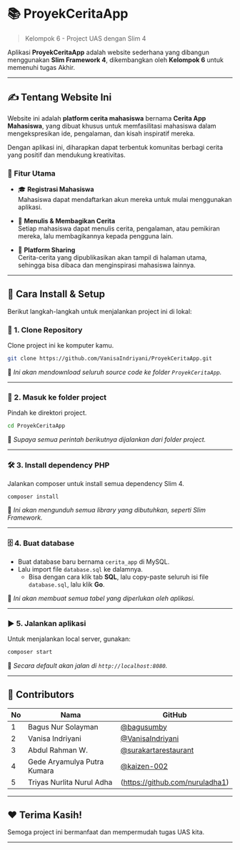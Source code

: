 # 📚 ProyekCeritaApp
> Kelompok 6 - Project UAS dengan Slim 4


Aplikasi **ProyekCeritaApp** adalah website sederhana yang dibangun menggunakan **Slim Framework 4**, dikembangkan oleh **Kelompok 6** untuk memenuhi tugas Akhir.

---

## ✍️ Tentang Website Ini

Website ini adalah **platform cerita mahasiswa** bernama **Cerita App Mahasiswa**, yang dibuat khusus untuk memfasilitasi mahasiswa dalam mengekspresikan ide, pengalaman, dan kisah inspiratif mereka.  

Dengan aplikasi ini, diharapkan dapat terbentuk komunitas berbagi cerita yang positif dan mendukung kreativitas.

### 🚀 Fitur Utama
- 🎓 **Registrasi Mahasiswa**  
  Mahasiswa dapat mendaftarkan akun mereka untuk mulai menggunakan aplikasi.
  
- 📝 **Menulis & Membagikan Cerita**  
  Setiap mahasiswa dapat menulis cerita, pengalaman, atau pemikiran mereka, lalu membagikannya kepada pengguna lain.
  
- 💬 **Platform Sharing**  
  Cerita-cerita yang dipublikasikan akan tampil di halaman utama, sehingga bisa dibaca dan menginspirasi mahasiswa lainnya.

---

## 🚀 Cara Install & Setup

Berikut langkah-langkah untuk menjalankan project ini di lokal:

### 🧩 1. Clone Repository
Clone project ini ke komputer kamu.
```bash
git clone https://github.com/VanisaIndriyani/ProyekCeritaApp.git
```
📌 *Ini akan mendownload seluruh source code ke folder `ProyekCeritaApp`.*

---

### 📂 2. Masuk ke folder project
Pindah ke direktori project.
```bash
cd ProyekCeritaApp
```
📌 *Supaya semua perintah berikutnya dijalankan dari folder project.*

---

### 🛠 3. Install dependency PHP
Jalankan composer untuk install semua dependency Slim 4.
```bash
composer install
```
📌 *Ini akan mengunduh semua library yang dibutuhkan, seperti Slim Framework.*

---

### 🗄 4. Buat database
- Buat database baru bernama `cerita_app` di MySQL.
- Lalu import file `database.sql` ke dalamnya.
  - Bisa dengan cara klik tab **SQL**, lalu copy-paste seluruh isi file `database.sql`, lalu klik **Go**.

📌 *Ini akan membuat semua tabel yang diperlukan oleh aplikasi.*

---

### ▶️ 5. Jalankan aplikasi
Untuk menjalankan local server, gunakan:
```bash
composer start
```
📌 *Secara default akan jalan di `http://localhost:8080`.*

---

## 👥 Contributors

| No | Nama | GitHub |
|----|------|--------|
| 1 | Bagus Nur Solayman | [@bagusumby](https://github.com/bagusumby) |
| 2 | Vanisa Indriyani | [@VanisaIndriyani](https://github.com/VanisaIndriyani) |
| 3 | Abdul Rahman W. | [@surakartarestaurant](https://github.com/surakartarestaurant) |
| 4 | Gede Aryamulya Putra Kumara | [@kaizen-002](https://github.com/kaizen-002) |
| 5 | Triyas Nurlita Nurul Adha | (https://github.com/nuruladha1)

---

## ❤️ Terima Kasih!
Semoga project ini bermanfaat dan mempermudah tugas UAS kita.

---
